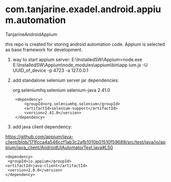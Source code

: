 com.tanjarine.exadel.android.appium.automation
======================

TanjarineAndroidAppium

this repo is created for storing android automation code. Appium is selected as base framework for development.


1) way to start appium server: 
E:\InstalledSW\Appium>node.exe E:\InstalledSW\Appium\node_modules\appium\bin\app
ium.js -U UUID_of_device -p 4723 -a 127.0.0.1

2) add standalone selenium server jar dependencies:
  	
	 <dependency>
            <groupId>org.seleniumhq.selenium</groupId>
            <artifactId>selenium-java</artifactId>
            <version>2.41.0</version>
        </dependency>

        <dependency>
            <groupId>org.seleniumhq.selenium</groupId>
            <artifactId>selenium-support</artifactId>
            <version>2.41.0</version>
        </dependency>




3) add java client dependency:

 https://github.com/appium/java-client/blob/171fcca4a546ccf1ab3c2afb1010b01510f59689/src/test/java/io/appium/java_client/AndroidUIAutomatorTest.java#L50

	<dependency>
 	 <groupId>io.appium</groupId>
  	<artifactId>java-client</artifactId>
 	 <version>2.0.0</version>
	</dependency>
